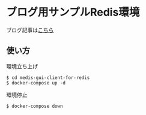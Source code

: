 # ブログ用サンプルRedis環境
ブログ記事は[こちら](https://ichi-station.com/medis-gui-client-for-redis/)

## 使い方

環境立ち上げ
```
$ cd medis-gui-client-for-redis
$ docker-compose up -d
```

環境停止
```
$ docker-compose down
```